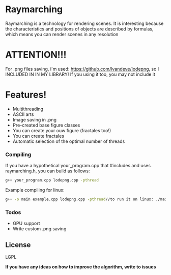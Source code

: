 # Raymarching
Raymarching is a technology for rendering scenes. It is interesting because the characteristics and positions of objects are described by formulas, which means you can render scenes in any resolution

# ATTENTION!!! 
For .png files saving, i'm used: https://github.com/lvandeve/lodepng, so I INCLUDED IN IN MY LIBRARY! If you using it too, you may not include it

# Features!

  - Multithreading
  - ASCII arts
  - Image saving in .png
  - Pre-created base figure classes
  - You can create your ouw figure (fractales too!)
  - You can create fractales
  - Automatic selection of the optimal number of threads

### Compiling
If you have a hypothetical your_program.cpp that #includes and uses raymarching.h, you can build as follows:
```sh
g++ your_program.cpp lodepng.cpp -pthread
```
Example compiling for linux:
```sh
g++ -o main example.cpp lodepng.cpp -pthread//to run it on linux: ./main
```

### Todos

 - GPU support
 - Write custom .png saving

License
----

LGPL


**If you have any ideas on how to improve the algorithm, write to issues**
